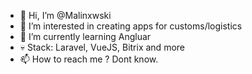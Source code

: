 - 👋 Hi, I’m @Malinxwski
- 👀 I’m interested in creating apps for customs/logistics 
- 🌱 I’m currently learning Angluar
- 💀 Stack: Laravel, VueJS, Bitrix and more
- 📫 How to reach me ? Dont know. 

<!---
Malinxwski/Malinxwski is a ✨ special ✨ repository because its `README.md` (this file) appears on your GitHub profile.
You can click the Preview link to take a look at your changes.
--->
